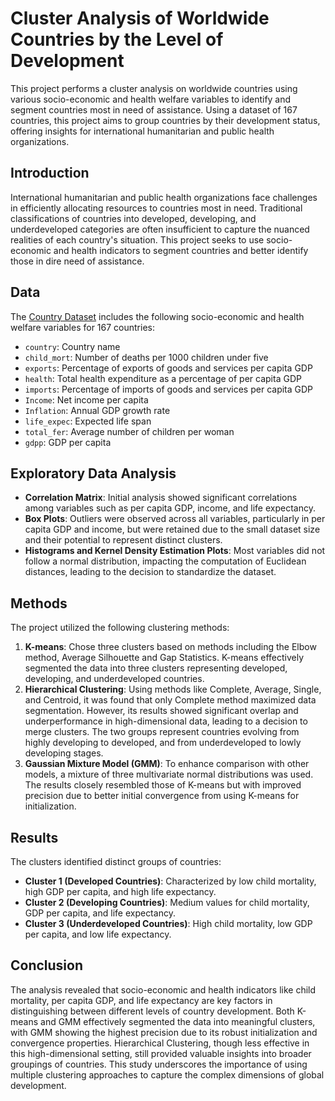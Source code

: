 # Cluster Analysis of Worldwide Countries by the Level of Development

This project performs a cluster analysis on worldwide countries using various socio-economic and health welfare variables to identify and segment countries most in need of assistance. Using a dataset of 167 countries, this project aims to group countries by their development status, offering insights for international humanitarian and public health organizations.

## Introduction
International humanitarian and public health organizations face challenges in efficiently allocating resources to countries most in need. Traditional classifications of countries into developed, developing, and underdeveloped categories are often insufficient to capture the nuanced realities of each country's situation. This project seeks to use socio-economic and health indicators to segment countries and better identify those in dire need of assistance.

## Data
The [Country Dataset](https://www.kaggle.com/datasets/santhraul/country-data) includes the following socio-economic and health welfare variables for 167 countries:
- `country`: Country name
- `child_mort`: Number of deaths per 1000 children under five
- `exports`: Percentage of exports of goods and services per capita GDP
- `health`: Total health expenditure as a percentage of per capita GDP
- `imports`: Percentage of imports of goods and services per capita GDP
- `Income`: Net income per capita
- `Inflation`: Annual GDP growth rate
- `life_expec`: Expected life span
- `total_fer`: Average number of children per woman
- `gdpp`: GDP per capita

## Exploratory Data Analysis
- **Correlation Matrix**: Initial analysis showed significant correlations among variables such as per capita GDP, income, and life expectancy. 
- **Box Plots**: Outliers were observed across all variables, particularly in per capita GDP and income, but were retained due to the small dataset size and their potential to represent distinct clusters.
- **Histograms and Kernel Density Estimation Plots**: Most variables did not follow a normal distribution, impacting the computation of Euclidean distances, leading to the decision to standardize the dataset.

## Methods
The project utilized the following clustering methods:
1. **K-means**: Chose three clusters based on methods including the Elbow method, Average Silhouette and Gap Statistics. K-means effectively segmented the data into three clusters representing developed, developing, and underdeveloped countries.
2. **Hierarchical Clustering**: Using methods like Complete, Average, Single, and Centroid, it was found that only Complete method maximized data segmentation. However, its results showed significant overlap and underperformance in high-dimensional data, leading to a decision to merge clusters. The two groups represent countries evolving from highly developing to developed, and from underdeveloped to lowly developing stages.
3. **Gaussian Mixture Model (GMM)**: To enhance comparison with other models, a mixture of three multivariate normal distributions was used. The results closely resembled those of K-means but with improved precision due to better initial convergence from using K-means for initialization.

## Results

The clusters identified distinct groups of countries:
- **Cluster 1 (Developed Countries)**: Characterized by low child mortality, high GDP per capita, and high life expectancy.
- **Cluster 2 (Developing Countries)**: Medium values for child mortality, GDP per capita, and life expectancy.
- **Cluster 3 (Underdeveloped Countries)**: High child mortality, low GDP per capita, and low life expectancy.


## Conclusion
The analysis revealed that socio-economic and health indicators like child mortality, per capita GDP, and life expectancy are key factors in distinguishing between different levels of country development. Both K-means and GMM effectively segmented the data into meaningful clusters, with GMM showing the highest precision due to its robust initialization and convergence properties. Hierarchical Clustering, though less effective in this high-dimensional setting, still provided valuable insights into broader groupings of countries. This study underscores the importance of using multiple clustering approaches to capture the complex dimensions of global development.


